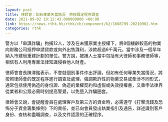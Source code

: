 ```yaml
---
layout: post
title: 律師會：如有專業失當情況　將按既定程序調查
date: 2021-09-02 19:12:43.000000000 +08:00
link: https://news.rthk.hk/rthk/ch/component/k2/1608799-20210902.htm
categories: rthk
---
```


警方以「串謀詐騙」拘捕12人，涉及在未獲原業主授權下，將8個樓齡較高的物業向財務公司抵押申請貸款或向外出售謀利，涉款超過6千萬元，當中涉及一個早年納入市建局重建計劃的單位。警方說，被捕人士當中包括有大律師和事務律師等，相信有人利用專業法律知識侵吞他人財產。

律師會會長陳澤銘表示，不會就個別事件作出評論，但如有任何專業失當情況，將按照律師會的既定程序進行調查及處理，強調欺詐性的物業交易或牽涉不同形式，通常包括使用偽造的身份證、偽造的業權契約和虛假或失效授權書，又重申法律界從業者和公眾必需時刻提高警覺，以免墮入詐騙圈套。

律師會又說，會提醒會員在處理客戶及第三方的資金時，必需遵守《打擊洗錢及恐怖分子資金籌集條例》下的責任，並已向會員發出執業指引及通告，詳述識別客戶身份、查核和盡職調查，以及文件認證的正確程序。

